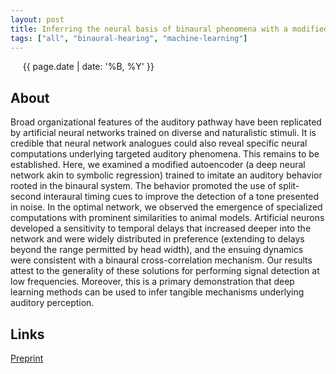 ```yaml
---
layout: post
title: Inferring the neural basis of binaural phenomena with a modified autoencoder
tags: ["all", "binaural-hearing", "machine-learning"]
---
```

&nbsp;&nbsp;&nbsp;&nbsp; {{ page.date | date: '%B, %Y' }}
<!--more-->

## About
Broad organizational features of the auditory pathway have been replicated by artificial neural networks trained on diverse and naturalistic stimuli. It is credible that neural network analogues could also reveal specific neural computations underlying targeted auditory phenomena. This remains to be established. Here, we examined a modified autoencoder (a deep neural network akin to symbolic regression) trained to imitate an auditory behavior rooted in the binaural system. The behavior promoted the use of split-second interaural timing cues to improve the detection of a tone presented in noise. In the optimal network, we observed the emergence of specialized computations with prominent similarities to animal models. Artificial neurons developed a sensitivity to temporal delays that increased deeper into the network and were widely distributed in preference (extending to delays beyond the range permitted by head width), and the ensuing dynamics were consistent with a binaural cross-correlation mechanism. Our results attest to the generality of these solutions for performing signal detection at low frequencies. Moreover, this is a primary demonstration that deep learning methods can be used to infer tangible mechanisms underlying auditory perception.

## Links
[Preprint](https://www.biorxiv.org/content/10.1101/2021.01.05.425246v3.full)
